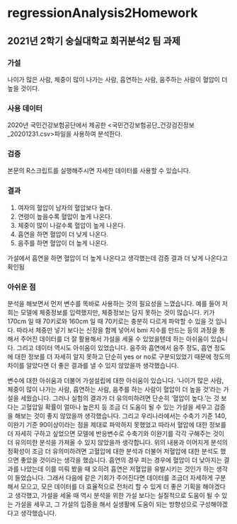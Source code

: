 # regressionAnalysis2Homework

## 2021년 2학기 숭실대학교 회귀분석2 팀 과제

### 가설

나이가 많은 사람, 체중이 많이 나가는 사람, 흡연하는 사람, 음주하는 사람이 혈압이 더 높을 것이다.

### 사용 데이터

2020년 국민건강보험공단에서 제공한 <국민건강보험공단_건강검진정보_20201231.csv>파일을 사용하여 분석한다.


### 검증

본문의 R스크립트를 실행해주시면 자세한 데이터를 사용할 수 있습니다.


### 결과

1. 여자의 혈압이 남자의 혈압보다 높다.
2. 연령이 높을수록 혈압이 높게 나온다.
3. 체중이 많이 나갈수록 혈압이 높게 나온다.
4. 흡연을 하면 혈압이 더 낮게 나온다.
5. 음주를 하면 혈압이 더 높게 나온다.

가설에서 흡연을 하면 혈압이 더 높게 나온다고 생각했는데 검증 결과 더 낮게 나온다고 확인됨


### 아쉬운 점

분석을 해보면서 먼저 변수를 똑바로 사용하는 것의 필요성을 느꼈습니다.
예를 들어 저희는 모델에 체중정보를 입력했지만, 체중정보는 담지 못하는 것이 많습니다. 키가 170cm 일 때 70키로와 160cm 일 때 70키로는 충분히 다르게 파악할 수 있을 것 입니다. 따라서 체중만 넣기 보다는 신장을 함께 넣어서 bmi 지수를 만드는 등의 과정을 통해서 주어진 데이터를 더 잘 활용해서 가설을 세울 수 있었을텐데 하는 아쉬움이 있습니다.
그리고 데이터 역시도 아쉬움이 있었습니다. 음주와 흡연에서 음주 정도, 흡연 정도에 대한 정보를 더 자세히 알지 못하고 단순히 yes or no로 구분되있었기 때문에 정도의 차이를 알았다면 더 좋은 결과를 낼 수 있지 않았을까 생각했습니다.

변수에 대한 아쉬움과 더불어 가설설립에 대한 아쉬움이 있습니다. ‘나이가 많은 사람, 체중이 많이 나가는 사람, 흡연하는 사람, 음주를 하는 사람이 혈압이 더 높을 것’라는 가설을 세웠습니다. 그러나 실험의 결과가 더 유의미하려면 단순히 ‘혈압이 높다.’는 것 보다는 고혈압일 확률이 얼마나 높은지 등 조금 더 도움이 될 수 있는 가설을 세우고 검증을 해보는 것이 좋지 않았을까 생각했습니다. 그리고 우리나라에서는 수축기 기준 140, 이완기 기준 90이상이라는 점을 제대로 파악하지 못했었고 따라서 혈압에 대한 정보를 더 자세히 구하고 싶었으면 모델에 반응변수로 수축기와 이완기를 각각 구해주는 것이 더 유의미한 분석을 가져올 수 있지 않았을까 생각합니다.
위의 내용과 이어지게 분석의 정확성이 조금 더 유의미하려면 고혈압에 대한 분석과 더불어 저혈압에 대한 분석도 했으면 좋았을 것이라는 생각을 했습니다. 흡연의 경우 피는 경우에 혈압이 더 낮아지는 결과를 나았는데 이를 미뤄 봤을 때 오히려 흡연은 저혈압을 유발시키는 것인가 하는 생각이 들었습니다.
그래서 다음에 같은 기회가 주어진다면 데이터를 조금더 자세하게 구분해서 모으고, 모은 데이터를 더 효율적으로 전처리 할 수 있게 더 좋은 기획을 해야겠다고 생각했고, 가설을 세울 때 역시 분석을 위한 가설 보다는 실질적으로 도움이 될 수 있는 가설을 세우고, 그 가설의 입증을 해서 실생활에 도움이 되는 방향성으로 구성해야겠다고 생각했습니다.
